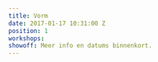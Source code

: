 ```yaml
---
title: Vorm
date: 2017-01-17 10:31:00 Z
position: 1
workshops: 
showoff: Meer info en datums binnenkort.
---
```


